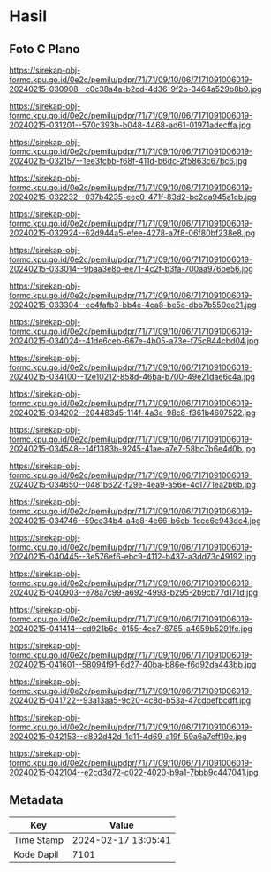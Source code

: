 # Hasil

## Foto C Plano

https://sirekap-obj-formc.kpu.go.id/0e2c/pemilu/pdpr/71/71/09/10/06/7171091006019-20240215-030908--c0c38a4a-b2cd-4d36-9f2b-3464a529b8b0.jpg

https://sirekap-obj-formc.kpu.go.id/0e2c/pemilu/pdpr/71/71/09/10/06/7171091006019-20240215-031201--570c393b-b048-4468-ad61-01971adecffa.jpg

https://sirekap-obj-formc.kpu.go.id/0e2c/pemilu/pdpr/71/71/09/10/06/7171091006019-20240215-032157--1ee3fcbb-f68f-411d-b6dc-2f5863c67bc6.jpg

https://sirekap-obj-formc.kpu.go.id/0e2c/pemilu/pdpr/71/71/09/10/06/7171091006019-20240215-032232--037b4235-eec0-471f-83d2-bc2da945a1cb.jpg

https://sirekap-obj-formc.kpu.go.id/0e2c/pemilu/pdpr/71/71/09/10/06/7171091006019-20240215-032924--62d944a5-efee-4278-a7f8-06f80bf238e8.jpg

https://sirekap-obj-formc.kpu.go.id/0e2c/pemilu/pdpr/71/71/09/10/06/7171091006019-20240215-033014--9baa3e8b-ee71-4c2f-b3fa-700aa976be56.jpg

https://sirekap-obj-formc.kpu.go.id/0e2c/pemilu/pdpr/71/71/09/10/06/7171091006019-20240215-033304--ec4fafb3-bb4e-4ca8-be5c-dbb7b550ee21.jpg

https://sirekap-obj-formc.kpu.go.id/0e2c/pemilu/pdpr/71/71/09/10/06/7171091006019-20240215-034024--41de6ceb-667e-4b05-a73e-f75c844cbd04.jpg

https://sirekap-obj-formc.kpu.go.id/0e2c/pemilu/pdpr/71/71/09/10/06/7171091006019-20240215-034100--12e10212-858d-46ba-b700-49e21dae6c4a.jpg

https://sirekap-obj-formc.kpu.go.id/0e2c/pemilu/pdpr/71/71/09/10/06/7171091006019-20240215-034202--204483d5-114f-4a3e-98c8-f361b4607522.jpg

https://sirekap-obj-formc.kpu.go.id/0e2c/pemilu/pdpr/71/71/09/10/06/7171091006019-20240215-034548--14f1383b-9245-41ae-a7e7-58bc7b6e4d0b.jpg

https://sirekap-obj-formc.kpu.go.id/0e2c/pemilu/pdpr/71/71/09/10/06/7171091006019-20240215-034650--0481b622-f29e-4ea9-a56e-4c1771ea2b6b.jpg

https://sirekap-obj-formc.kpu.go.id/0e2c/pemilu/pdpr/71/71/09/10/06/7171091006019-20240215-034746--59ce34b4-a4c8-4e66-b6eb-1cee6e943dc4.jpg

https://sirekap-obj-formc.kpu.go.id/0e2c/pemilu/pdpr/71/71/09/10/06/7171091006019-20240215-040445--3e576ef6-ebc9-4112-b437-a3dd73c49192.jpg

https://sirekap-obj-formc.kpu.go.id/0e2c/pemilu/pdpr/71/71/09/10/06/7171091006019-20240215-040903--e78a7c99-a692-4993-b295-2b9cb77d171d.jpg

https://sirekap-obj-formc.kpu.go.id/0e2c/pemilu/pdpr/71/71/09/10/06/7171091006019-20240215-041414--cd921b6c-0155-4ee7-8785-a4659b5291fe.jpg

https://sirekap-obj-formc.kpu.go.id/0e2c/pemilu/pdpr/71/71/09/10/06/7171091006019-20240215-041601--58094f91-6d27-40ba-b86e-f6d92da443bb.jpg

https://sirekap-obj-formc.kpu.go.id/0e2c/pemilu/pdpr/71/71/09/10/06/7171091006019-20240215-041722--93a13aa5-9c20-4c8d-b53a-47cdbefbcdff.jpg

https://sirekap-obj-formc.kpu.go.id/0e2c/pemilu/pdpr/71/71/09/10/06/7171091006019-20240215-042153--d892d42d-1d11-4d69-a19f-59a6a7eff19e.jpg

https://sirekap-obj-formc.kpu.go.id/0e2c/pemilu/pdpr/71/71/09/10/06/7171091006019-20240215-042104--e2cd3d72-c022-4020-b9a1-7bbb9c447041.jpg


## Metadata

| Key        | Value               |
| ---------- | ------------------- |
| Time Stamp | 2024-02-17 13:05:41 |
| Kode Dapil | 7101                |



